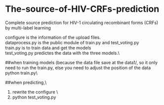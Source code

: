 # The-source-of-HIV-CRFs-prediction
Complete source prediction for HIV-1 circulating recombinant forms (CRFs) by multi-label learning

configure is the information of the upload files.\
dataprocess.py is the public module of train.py and test_voting.py \
train.py is to train data and get the models\
test_voting.py predictes the data with the three models.\

##when training models (because the data file save at the data1/, so it only need to run the train.py, else you need to adjust the position of the data\
python train.py\

##when predicting,\
1. rewrite the configure \
2. python test_voting.py
